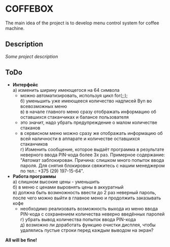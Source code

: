 # COFFEBOX
The main idea of the project is to develop menu control system for coffee machine.

## Description
*Some project description*

## ToDo
- **Интерфейс**  
  а) изменить ширину имеющегося на 64 символа  
     * можно автоматизировать, используя цикл for(;;);  
  б) уменьшить уже имеющееся количество надписей Byn во всевозможных меню  
  в) в начале главного меню сразу отображать информацию об оставшихся стаканчиках и балансе пользователя  
     * это значит, надо убрать предупреждение о малом количестве стаканов  
     * в сервисном меню можно сразу же отображать информацию об всей наличности в аппарате и количестве оставшихся стаканчиков  
  г) Изменить сообщение, которое выдаёт программа в результате неверного ввода PIN-кода более 3х раз. Примерное содержание: "Автомат заблокирован. Причина: слишком много попыток ввода пароля. Для снятия блокировки свяжитесь с нашим менеджером по тел.: +375 (29) 197-15-64".  
- **Работа программы**  
  а) слишном высокие цены - уменьшить  
  б) в меню с ценами выровнять цены в аккуратный  
  в) должна быть возмножность ввести до 2 раз неверный пароль, после чего можно выйти в главное меню и продолжить заказывать кофе  
     * необходимо реализовать возможность выхода из меню ввода PIN-кода с сохранением количества неверно введённых паролей  
  г) убрать вывод количества попыток ввода PIN-кода  
  д) возможно ли доработать функцию очистки дисплея, чтобы удалялись пустые строки перед каждым выводом на экран?  

**All will be fine!**
